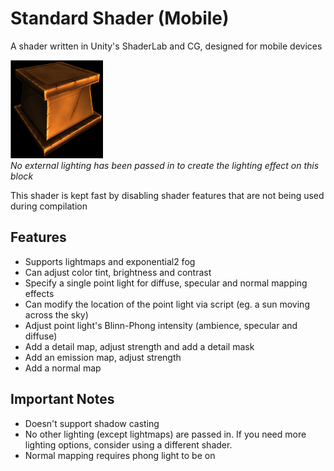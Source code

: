 # Standard Shader (Mobile)
A shader written in Unity's ShaderLab and CG, designed for mobile devices

![Example lighting](lightingexample_rz.png "Example lighting")  
*No external lighting has been passed in to create the lighting effect on this block*

This shader is kept fast by disabling shader features that are not being used during compilation
## Features
 * Supports lightmaps and exponential2 fog
 * Can adjust color tint, brightness and contrast
 * Specify a single point light for diffuse, specular and normal mapping effects
 * Can modify the location of the point light via script (eg. a sun moving across the sky)
 * Adjust point light's Blinn-Phong intensity (ambience, specular and diffuse)
 * Add a detail map, adjust strength and add a detail mask
 * Add an emission map, adjust strength
 * Add a normal map

## Important Notes
 * Doesn't support shadow casting
 * No other lighting (except lightmaps) are passed in. If you need more lighting options, consider using a different shader.
 * Normal mapping requires phong light to be on
